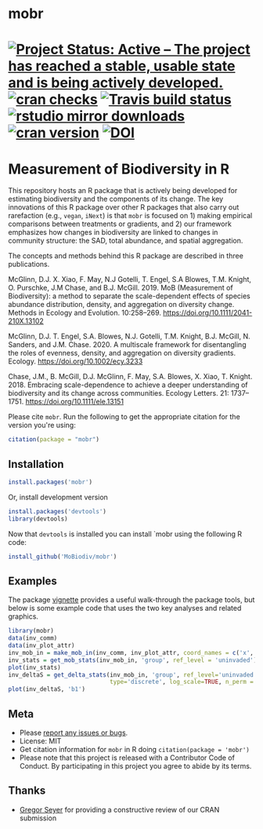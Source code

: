 # mobr
[![Project Status: Active – The project has reached a stable, usable state and is being actively developed.](https://www.repostatus.org/badges/latest/active.svg)](https://www.repostatus.org/#active)
[![cran checks](https://cranchecks.info/badges/worst/mobr)](https://cranchecks.info/pkgs/mobr)
[![Travis build status](https://travis-ci.org/MoBiodiv/mobr.svg?branch=master)](https://travis-ci.org/MoBiodiv/mobr)
[![rstudio mirror downloads](https://cranlogs.r-pkg.org/badges/mobr)](https://github.com/r-hub/cranlogs.app)
[![cran version](https://www.r-pkg.org/badges/version/mobr)](https://cran.r-project.org/package=mobr)
[![DOI](https://zenodo.org/badge/DOI/10.5281/zenodo.4014111.svg)](https://doi.org/10.5281/zenodo.4014111)
============

# Measurement of Biodiversity in R 

This repository hosts an R package that is actively being developed for 
estimating biodiversity and the components of its change. The key innovations of
this R package over other R packages that also carry out rarefaction (e.g.,
`vegan`, `iNext`) is that `mobr` is focused on 1) making empirical comparisons between 
treatments or gradients, and 2) our framework emphasizes how changes in 
biodiversity are linked to changes in community structure: the SAD, total
abundance, and spatial aggregation. 

The concepts and methods behind this R package are described in three publications.

McGlinn, D.J. X. Xiao, F. May, N.J Gotelli, T. Engel, S.A Blowes, T.M. Knight, O. Purschke, J.M Chase, and B.J. McGill. 2019. MoB (Measurement of Biodiversity): a method to separate the scale-dependent effects of species abundance distribution, density, and aggregation on diversity change. Methods in Ecology and Evolution. 10:258–269. https://doi.org/10.1111/2041-210X.13102

McGlinn, D.J. T. Engel, S.A. Blowes, N.J. Gotelli, T.M. Knight, B.J. McGill, N. Sanders, and J.M. Chase. 2020. A multiscale framework for disentangling the roles of evenness, density, and aggregation on diversity gradients. Ecology. https://doi.org/10.1002/ecy.3233

Chase, J.M., B. McGill, D.J. McGlinn, F. May, S.A. Blowes, X. Xiao, T. Knight. 2018. Embracing scale-dependence to achieve a deeper understanding of biodiversity and its change across communities. Ecology Letters. 21: 1737–1751. https://doi.org/10.1111/ele.13151 

Please cite `mobr`. Run the following to get the appropriate citation for the version you're using:

```r
citation(package = "mobr")
```

## Installation

```r
install.packages('mobr')
```

Or, install development version

```r
install.packages('devtools')
library(devtools)
```

Now that `devtools` is installed you can install `mobr using the following R code:

```r
install_github('MoBiodiv/mobr')
```

## Examples

The package [vignette](https://github.com/MoBiodiv/mobr/blob/master/vignettes/mobr_intro.pdf)
provides a useful walk-through the package tools, but below is some example code
that uses the two key analyses and related graphics. 

```r
library(mobr)
data(inv_comm)
data(inv_plot_attr)
inv_mob_in = make_mob_in(inv_comm, inv_plot_attr, coord_names = c('x', 'y'))
inv_stats = get_mob_stats(inv_mob_in, 'group', ref_level = 'uninvaded')
plot(inv_stats)
inv_deltaS = get_delta_stats(inv_mob_in, 'group', ref_level='uninvaded',
                             type='discrete', log_scale=TRUE, n_perm = 5)
plot(inv_deltaS, 'b1')
```

## Meta

* Please [report any issues or bugs](https://github.com/mobiodiv/mobr).
* License: MIT
* Get citation information for `mobr` in R doing `citation(package = 'mobr')`
* Please note that this project is released with a Contributor Code of Conduct. By participating in this project you agree to abide by its terms.

## Thanks

* [Gregor Seyer](https://www.jku.at/en/institute-of-applied-statistics/about/team/gregor-seyer/) for providing a constructive review of our CRAN submission
